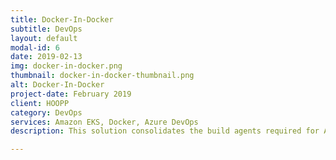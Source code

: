 ```yaml
---
title: Docker-In-Docker
subtitle: DevOps
layout: default
modal-id: 6
date: 2019-02-13
img: docker-in-docker.png
thumbnail: docker-in-docker-thumbnail.png
alt: Docker-In-Docker
project-date: February 2019
client: HOOPP
category: DevOps
services: Amazon EKS, Docker, Azure DevOps
description: This solution consolidates the build agents required for Azure DevOps Build and Release pipelines. Agents run inside EKS with docker installed in order to communicate with ECR. Build Agents running in EKS have docker container running as a side-car in same pod so that instead of mounting EKS host volume for docker client, it is actually referred to side container over TCP.

---
```

